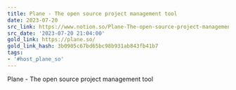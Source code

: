 ```yaml
---
title: Plane - The open source project management tool
date: 2023-07-20
src_link: https://www.notion.so/Plane-The-open-source-project-management-tool-3cc6ff5eae774eaf92676654e015fab3
src_date: '2023-07-20 21:04:00'
gold_link: https://plane.so/
gold_link_hash: 3b0905c67bd65bc98b931ab843fb41b7
tags:
- '#host_plane_so'
---
```



Plane - The open source project management tool